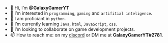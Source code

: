 - 👋 Hi, I’m **@GalaxyGamerYT**
- 👀 I’m interested in `programming`, `gaming` and `artifitial inteligence`.
- 💾 I am proficiant in `python`.
- 🌱 I’m currently learning `Java`, `html`, `JavaScript`, `css`.
- 💞️ I’m looking to collaborate on game development projects.
- 📫 How to reach me: on my [discord](https://discord.gg/bKUAgezzW2) or DM me at **GalaxyGamerYT#2781**.

<!---
GalaxyGamerYT/GalaxyGamerYT is a ✨ special ✨ repository because its `README.md` (this file) appears on your GitHub profile.
You can click the Preview link to take a look at your changes.
--->
